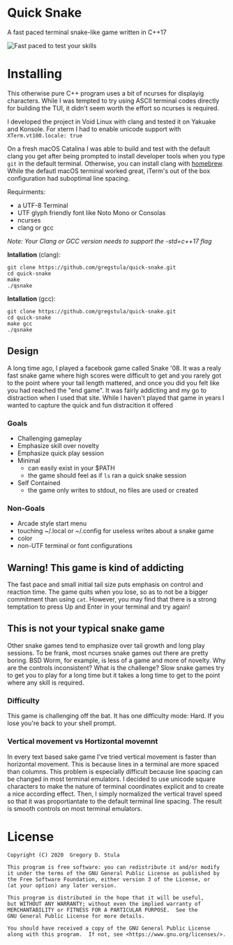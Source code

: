 # Quick Snake
A fast paced terminal snake-like game written in C++17

![Fast paced to test your skills](https://github.com/gregstula/quick-snake/blob/master/images/qsnake.gif)

# Installing #
This otherwise pure C++ program uses a bit of ncurses for displayig characters. While I was tempted to try using ASCII terminal codes directly for building the TUI, it didn't seem worth the effort so ncurses is required.

I developed the project in Void Linux with clang and tested it on Yakuake and Konsole. For xterm I had to enable unicode support with `XTerm.vt100.locale: true`

On a fresh macOS Catalina I was able to build and test with the default clang you get after being prompted to install developer tools when you type `git` in the default terminal. Otherwise, you can install clang with [homebrew](https://brew.sh/).
While the defautl macOS terminal worked great, iTerm's out of the box configuration had suboptimal line spacing.


Requirments:
  - a UTF-8 Terminal
  - UTF glyph friendly font like Noto Mono or Consolas
  - ncurses
  - clang or gcc

*Note: Your Clang or GCC version needs to support the -std=c++17 flag*

**Intallation** (clang):

    git clone https://github.com/gregstula/quick-snake.git
    cd quick-snake
    make
    ./qsnake

**Intallation** (gcc):

    git clone https://github.com/gregstula/quick-snake.git
    cd quick-snake
    make gcc
    ./qsnake

## Design ##
A long time ago, I played a facebook game called Snake '08. It was a realy fast snake game where high scores were difficult to get and you rarely got to the point where your tail length mattered, and once you did you felt like you had reached the "end game". It was fairly addicting and my go to distraction when I used that site. While I haven't played that game in years I wanted to capture the quick and fun distracition it offered

### Goals ###
- Challenging gameplay
- Emphasize skill over novelty
- Emphasize quick play session
- Minimal
  - can easily exist in your $PATH
  - the game should feel as if `ls` ran a quick snake session
- Self Contained
  - the game only writes to stdout, no files are used or created

### Non-Goals ###
  - Arcade style start menu
  - touching ~/.local or ~/.config for useless writes about a snake game
  - color
  - non-UTF terminal or font configurations

## Warning! This game is kind of addicting ##
The fast pace and small initial tail size puts emphasis on control and reaction time. The game quits when you lose, so as to not be a bigger commitment than using `cat`. However, you may find that there is a strong temptation to press Up and Enter in your terminal and try again!

## This is not your typical snake game ##
Other snake games tend to emphasize over tail growth and long play sessions. To be frank, most ncurses snake games out there are pretty boring. BSD Worm, for example, is less of a game and more of novelty. Why are the controls inconsistent? What is the challenge? Slow snake games try to get you to play for a long time but it takes a long time to get to the point where any skill is required.

### Difficulty ###
This game is challenging off the bat. It has one difficulty mode: Hard. If you lose you're back to your shell prompt.

### Vertical movement vs Hortizontal movemnt ###
In every text based sake game I've tried vertical movement is faster than horizontal movement. This is because lines in a terminal are more spaced than columns. This problem is especially difficult because line spacing can be changed in most terminal emulators. I decided to use unicode square characters to make the nature of terminal coordinates explicit and to create a nice according effect. Then, I simply normalized the vertical travel speed so that it was proportiantate to the default terminal line spacing. The result is smooth controls on most terminal emulators.


# License #


    Copyright (C) 2020  Gregory D. Stula

    This program is free software: you can redistribute it and/or modify
    it under the terms of the GNU General Public License as published by
    the Free Software Foundation, either version 3 of the License, or
    (at your option) any later version.

    This program is distributed in the hope that it will be useful,
    but WITHOUT ANY WARRANTY; without even the implied warranty of
    MERCHANTABILITY or FITNESS FOR A PARTICULAR PURPOSE.  See the
    GNU General Public License for more details.

    You should have received a copy of the GNU General Public License
    along with this program.  If not, see <https://www.gnu.org/licenses/>.
